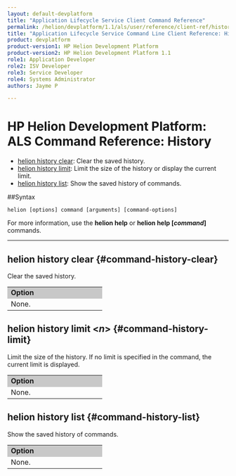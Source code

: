 ```yaml
---
layout: default-devplatform
title: "Application Lifecycle Service Client Command Reference"
permalink: /helion/devplatform/1.1/als/user/reference/client-ref/history/
title: "Application Lifecycle Service Command Line Client Reference: History"
product: devplatform
product-version1: HP Helion Development Platform
product-version2: HP Helion Development Platform 1.1
role1: Application Developer 
role2: ISV Developer
role3: Service Developer
role4: Systems Administrator
authors: Jayme P

---
```

<!--UNDER REVISION-->

# HP Helion Development Platform: ALS Command Reference: History

- [helion history clear](#command-history-clear): Clear the saved history.
- [helion history limit](#command-history-limit): Limit the size of the history or display the current limit.
- [helion history list](#command-history-list): Show the saved history of commands.

 
##Syntax

	helion [options] command [arguments] [command-options]

For more information, use the **helion help** or **helion help [*command*]** commands.

<hr>    

## helion history clear {#command-history-clear}
    
Clear the saved history.
<table style="text-align: left; vertical-align: top; width:650px;">
<tr style="background-color: #C8C8C8;">
<td style="width: 200px;"><b>Option</b></td></tr>
<tr><td>None.</td></tr>
</table>

## helion history limit <*n*> {#command-history-limit}
    
Limit the size of the history. If no limit is specified in the command, the current limit is displayed.
<table style="text-align: left; vertical-align: top; width:650px;">
<tr style="background-color: #C8C8C8;">
<td style="width: 200px;"><b>Option</b></td></tr>
<tr><td>None.</td></tr>
</table>

## helion history list {#command-history-list}
   
Show the saved history of commands.
<table style="text-align: left; vertical-align: top; width:650px;">
<tr style="background-color: #C8C8C8;">
<td style="width: 200px;"><b>Option</b></td></tr>
<tr><td>None.</td></tr>
</table>
